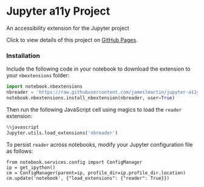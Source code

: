 # Jupyter a11y Project
An accessibility extension for the Jupyter project

Click to view details of this project on [GitHub Pages](http://jameslmartin.github.io/jupyter-a11y/).

### Installation
Include the following code in your notebook to download the extension to your `nbextensions` folder:
```python
import notebook.nbextensions
nbreader = 'https://raw.githubusercontent.com/jameslmartin/jupyter-a11y/master/nbreader.js'
notebook.nbextensions.install_nbextension(nbreader, user=True)
```
Then run the following JavaScript cell using magics to load the `reader` extension:
```python
%%javascript
Jupyter.utils.load_extensions('nbreader')
```
To persist `reader` across notebooks, modify your Jupyter configuration file as follows:
```python'
from notebook.services.config import ConfigManager
ip = get_ipython()
cm = ConfigManager(parent=ip, profile_dir=ip.profile_dir.location)
cm.update('notebook', {"load_extensions": {"reader": True}})
```
